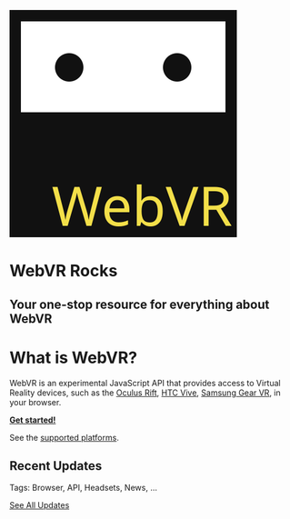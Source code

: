 <!--
title: What is WebVR?
use_default_title: true
keywords: [reference]
date_published: 2017-11-04
date_updated: 2017-11-07
-->

![WebVR Rocks](/img/webvr-logo.svg)

# WebVR Rocks

## Your one-stop resource for everything about WebVR

# What is WebVR?

WebVR is an experimental JavaScript API that provides access to Virtual Reality devices, such as the [Oculus Rift](https://www3.oculus.com/rift/), [HTC Vive](https://www.vive.com/), [Samsung Gear VR](http://www.samsung.com/global/galaxy/gear-vr/), in your browser.

**[Get started!](/getting-started)**

See the [supported platforms](/docs/supported-platforms).

## Recent Updates

Tags: Browser, API, Headsets, News, ...

[See All Updates]()